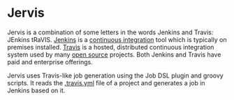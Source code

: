 Jervis
======

Jervis is a combination of some letters in the words Jenkins and Travis: JEnkins tRaVIS.  [Jenkins][jenkins] is a [continuous integration][wiki-ci] tool which is typically on premises installed.  [Travis][travis] is a hosted, distributed continuous integration system used by many [open source][wiki-os] projects.  Both Jenkins and Travis have paid and enterprise offerings.

Jervis uses Travis-like job generation using the Job DSL plugin and groovy scripts.  It reads the [.travis.yml][travis-yaml] file of a project and generates a job in Jenkins based on it.

[jenkins]: https://jenkins-ci.org/
[travis]: https://travis-ci.org/
[travis-yaml]: http://docs.travis-ci.com/user/build-configuration/
[wiki-ci]: https://en.wikipedia.org/wiki/Continuous_integration
[wiki-os]: http://en.m.wikipedia.org/wiki/Open_source
